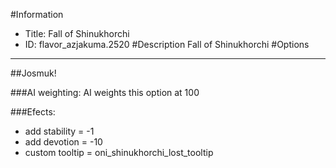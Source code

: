 #Information
 - Title: Fall of Shinukhorchi
 - ID: flavor_azjakuma.2520
#Description
Fall of Shinukhorchi
#Options

___
##Josmuk!

###AI weighting:
AI weights this option at 100


###Efects:<ul><li>add stability = -1</li><li>add devotion = -10</li><li>custom tooltip = oni_shinukhorchi_lost_tooltip</li></ul>
